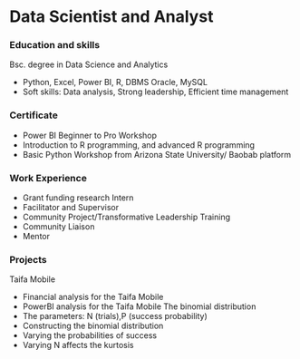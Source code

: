 # Data Scientist and Analyst

### Education and skills
Bsc. degree in Data Science and Analytics
- Python, Excel, Power BI, R, DBMS Oracle, MySQL
- Soft skills: Data analysis, Strong leadership, Efficient time management

### Certificate
- Power BI Beginner to Pro Workshop
- Introduction to R programming, and advanced R programming
- Basic Python Workshop from Arizona State University/ Baobab platform

### Work Experience
- Grant funding research Intern
- Facilitator and Supervisor
- Community Project/Transformative Leadership Training
- Community Liaison
- Mentor

### Projects
Taifa Mobile 
- Financial analysis for the Taifa Mobile
- PowerBI analysis for the Taifa Mobile
The binomial distribution
- The parameters: N (trials),P (success probability)
- Constructing the binomial distribution
- Varying the probabilities of success
- Varying N affects the kurtosis
